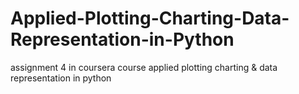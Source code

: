 # Applied-Plotting-Charting-Data-Representation-in-Python
assignment 4 in coursera course applied plotting charting &amp; data representation in python
